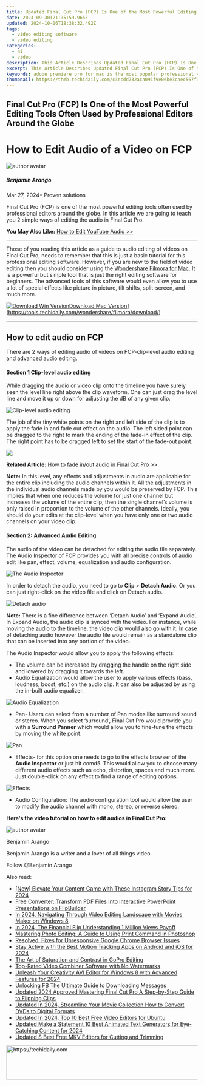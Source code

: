 ```yaml
---
title: Updated Final Cut Pro (FCP) Is One of the Most Powerful Editing Tools Often Used by Professional Editors Around the Globe for 2024
date: 2024-09-30T21:35:59.965Z
updated: 2024-10-06T18:38:32.492Z
tags: 
  - video editing software
  - video editing
categories: 
  - ai
  - video
description: This Article Describes Updated Final Cut Pro (FCP) Is One of the Most Powerful Editing Tools Often Used by Professional Editors Around the Globe for 2024
excerpt: This Article Describes Updated Final Cut Pro (FCP) Is One of the Most Powerful Editing Tools Often Used by Professional Editors Around the Globe for 2024
keywords: adobe premiere pro for mac is the most popular professional video editor if youre planning to try it out for your mac heres all you need to know about it,when professionals edit their video films they often need to switch directly between different recorded scenes to create customized outcome at the end,things that make fcp one of the best tools for video editing needs are discussed as below,elevate your editing skills top 10 final cut pro x plugins for professionals and beginners,battle of the editors final cut pro vs lumafusion features pricing and more,final cut pro fcp is one of the most powerful editing tools often used by professional editors around the globe,8 best professional audio editing software for powerful editing
thumbnail: https://thmb.techidaily.com/c3ecdd732aca091f9e06be3caec567f3fcd17c056bf2dd14982465e8c7b5b6a1.jpg
---
```


## Final Cut Pro (FCP) Is One of the Most Powerful Editing Tools Often Used by Professional Editors Around the Globe

# How to Edit Audio of a Video on FCP

![author avatar](https://images.wondershare.com/filmora/article-images/benjamin-arango-author.jpg)

##### Benjamin Arango

 Mar 27, 2024• Proven solutions

Final Cut Pro (FCP) is one of the most powerful editing tools often used by professional editors around the globe. In this article we are going to teach you 2 simple ways of editing the audio in Final Cut Pro.

**You May Also Like:** [How to Edit YouTube Audio >>](https://tools.techidaily.com/wondershare/filmora/download/)

---

Those of you reading this article as a guide to audio editing of videos on Final Cut Pro, needs to remember that this is just a basic tutorial for this professional editing software. However, if you are new to the field of video editing then you should consider using the [Wondershare Filmora for Mac](https://tools.techidaily.com/wondershare/filmora/download/). It is a powerful but simple tool that is just the right editing software for beginners. The advanced tools of this software would even allow you to use a lot of special effects like picture in picture, tilt shifts, split-screen, and much more.

[![Download Win Version](https://images.wondershare.com/filmora/guide/download-btn-win.jpg)](https://tools.techidaily.com/wondershare/filmora/download/)[Download Mac Version](https://images.wondershare.com/filmora/guide/download-btn-mac.jpg)](https://tools.techidaily.com/wondershare/filmora/download/)

---

## How to edit audio on FCP

There are 2 ways of editing audio of videos on FCP-clip-level audio editing and advanced audio editing.

#### Section 1 Clip-level audio editing

While dragging the audio or video clip onto the timeline you have surely seen the level line right above the clip waveform. One can just drag the level line and move it up or down for adjusting the dB of any given clip.

![ Clip-level audio editing ](https://images.wondershare.com/filmora/article-images/edit-audio-in-fcp-1.png)

The job of the tiny white points on the right and left side of the clip is to apply the fade in and fade out effect on the audio. The left sided point can be dragged to the right to mark the ending of the fade-in effect of the clip. The right point has to be dragged left to set the start of the fade-out point.

![](https://images.wondershare.com/filmora/article-images/edit-audio-in-fcp-2.png)

**Related Article:** [How to fade in/out audio in Final Cut Pro >>](https://tools.techidaily.com/wondershare/filmora/download/)

**Note:** In this level, any effects and adjustments in audio are applicable for the entire clip including the audio channels within it. All the adjustments in the individual audio channels made by you would be preserved by FCP. This implies that when one reduces the volume for just one channel but increases the volume of the entire clip, then the single channel’s volume is only raised in proportion to the volume of the other channels. Ideally, you should do your edits at the clip-level when you have only one or two audio channels on your video clip.

#### Section 2: Advanced Audio Editing

The audio of the video can be detached for editing the audio file separately. The Audio Inspector of FCP provides you with all precise controls of audio edit like pan, effect, volume, equalization and audio configuration.

![ The Audio Inspector ](https://images.wondershare.com/filmora/article-images/edit-audio-in-fcp-3.png)

In order to detach the audio, you need to go to **Clip** \> **Detach Audio**. Or you can just right-click on the video file and click on Detach audio.

![ Detach audio ](https://images.wondershare.com/filmora/article-images/edit-audio-in-fcp-4.png)

**Note:** There is a fine difference between ‘Detach Audio’ and ‘Expand Audio’. In Expand Audio, the audio clip is synced with the video. For instance, while moving the audio to the timeline, the video clip would also go with it. In case of detaching audio however the audio file would remain as a standalone clip that can be inserted into any portion of the video.

The Audio Inspector would allow you to apply the following effects:

* The volume can be increased by dragging the handle on the right side and lowered by dragging it towards the left.
* Audio Equalization would allow the user to apply various effects (bass, loudness, boost, etc.) on the audio clip. It can also be adjusted by using the in-built audio equalizer.

![ Audio Equalization ](https://images.wondershare.com/filmora/article-images/edit-audio-in-fcp-5.png)

* Pan- Users can select from a number of Pan modes like surround sound or stereo. When you select ‘surround’, Final Cut Pro would provide you with a **Surround Panner** which would allow you to fine-tune the effects by moving the white point.

![Pan](https://images.wondershare.com/filmora/article-images/edit-audio-in-fcp-6.png)

* Effects- for this option one needs to go to the effects browser of the **Audio Inspector** or just hit comd5\. This would allow you to choose many different audio effects such as echo, distortion, spaces and much more. Just double-click on any effect to find a range of editing options.

![Effects](https://images.wondershare.com/filmora/article-images/edit-audio-in-fcp-7.png)

* Audio Configuration: The audio configuration tool would allow the user to modify the audio channel with mono, stereo, or reverse stereo.

**Here's the video tutorial on how to edit audios in Final Cut Pro:**

![author avatar](https://images.wondershare.com/filmora/article-images/benjamin-arango-author.jpg)

Benjamin Arango

Benjamin Arango is a writer and a lover of all things video.

Follow @Benjamin Arango

<ins class="adsbygoogle"
      style="display:block"
      data-ad-client="ca-pub-7571918770474297"
      data-ad-slot="8358498916"
      data-ad-format="auto"
      data-full-width-responsive="true"></ins>

<span class="atpl-alsoreadstyle">Also read:</span>
<div><ul>
<li><a href="https://instagram-videos.techidaily.com/new-elevate-your-content-game-with-these-instagram-story-tips-for-2024/"><u>[New] Elevate Your Content Game with These Instagram Story Tips for 2024</u></a></li>
<li><a href="https://win-wonderful.techidaily.com/free-converter-transform-pdf-files-into-interactive-powerpoint-presentations-on-flipbuilder/"><u>Free Converter: Transform PDF Files Into Interactive PowerPoint Presentations on FlipBuilder</u></a></li>
<li><a href="https://extra-guidance.techidaily.com/in-2024-navigating-through-video-editing-landscape-with-movies-maker-on-windows-8/"><u>In 2024, Navigating Through Video Editing Landscape with Movies Maker on Windows 8</u></a></li>
<li><a href="https://youtube-help.techidaily.com/in-2024-the-financial-flip-understanding-1-million-views-payoff/"><u>In 2024, The Financial Flip Understanding 1 Million Views Payoff</u></a></li>
<li><a href="https://buynow-tips.techidaily.com/mastering-photo-editing-a-guide-to-using-print-command-in-photoshop/"><u>Mastering Photo Editing: A Guide to Using Print Command in Photoshop</u></a></li>
<li><a href="https://win-howtos.techidaily.com/resolved-fixes-for-unresponsive-google-chrome-browser-issues/"><u>Resolved: Fixes for Unresponsive Google Chrome Browser Issues</u></a></li>
<li><a href="https://ai-video-apps.techidaily.com/stay-active-with-the-best-motion-tracking-apps-on-android-and-ios-for-2024/"><u>Stay Active with the Best Motion Tracking Apps on Android and iOS for 2024</u></a></li>
<li><a href="https://extra-hints.techidaily.com/the-art-of-saturation-and-contrast-in-gopro-editing/"><u>The Art of Saturation and Contrast in GoPro Editing</u></a></li>
<li><a href="https://ai-vdieo-software.techidaily.com/top-rated-video-combiner-software-with-no-watermarks/"><u>Top-Rated Video Combiner Software with No Watermarks</u></a></li>
<li><a href="https://ai-video-apps.techidaily.com/unleash-your-creativity-avi-editor-for-windows-8-with-advanced-features-for-2024/"><u>Unleash Your Creativity AVI Editor for Windows 8 with Advanced Features for 2024</u></a></li>
<li><a href="https://facebook-videos.techidaily.com/unlocking-fb-the-ultimate-guide-to-downloading-messages/"><u>Unlocking FB The Ultimate Guide to Downloading Messages</u></a></li>
<li><a href="https://ai-video-apps.techidaily.com/updated-2024-approved-mastering-final-cut-pro-a-step-by-step-guide-to-flipping-clips/"><u>Updated 2024 Approved Mastering Final Cut Pro A Step-by-Step Guide to Flipping Clips</u></a></li>
<li><a href="https://ai-video-apps.techidaily.com/updated-in-2024-streamline-your-movie-collection-how-to-convert-dvds-to-digital-formats/"><u>Updated In 2024, Streamline Your Movie Collection How to Convert DVDs to Digital Formats</u></a></li>
<li><a href="https://ai-video-apps.techidaily.com/updated-in-2024-top-10-best-free-video-editors-for-ubuntu/"><u>Updated In 2024, Top 10 Best Free Video Editors for Ubuntu</u></a></li>
<li><a href="https://ai-video-apps.techidaily.com/updated-make-a-statement-10-best-animated-text-generators-for-eye-catching-content-for-2024/"><u>Updated Make a Statement 10 Best Animated Text Generators for Eye-Catching Content for 2024</u></a></li>
<li><a href="https://ai-video-apps.techidaily.com/updated-s-best-free-mkv-editors-for-cutting-and-trimming/"><u>Updated S Best Free MKV Editors for Cutting and Trimming</u></a></li>
</ul></div>

<!-- affiliate ads begin -->
<a href="https://appsumo.8odi.net/c/5597632/2044582/7443" target="_top" id="2044582">
  <img src="//a.impactradius-go.com/display-ad/7443-2044582" border="0" alt="https://techidaily.com" width="728" height="90"/>
</a>
<img height="0" width="0" src="https://appsumo.8odi.net/i/5597632/2044582/7443" style="position:absolute;visibility:hidden;" border="0" />
<!-- affiliate ads end -->

